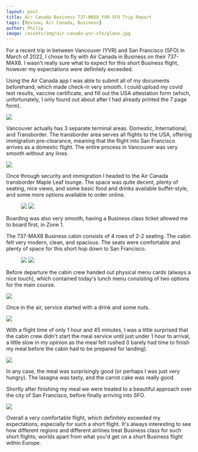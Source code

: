```yaml
---
layout: post
title: Air Canada Business 737-MAX8 YVR-SFO Trip Report
tags: [Review, Air Canada, Business]
author: Philip
image: /assets/img/air-canada-yvr-sfo/plane.jpg
---
```


For a recent trip in between Vancouver (YVR) and San Francisco (SFO) in March of 2022, I chose to fly with Air Canada in Business on their 737-MAX8. I wasn't really sure what to expect for this short Business flight, however my expectations were definitely exceeded.

Using the Air Canada app I was able to submit all of my documents beforehand, which made check-in very smooth. I could upload my covid test results, vaccine certificate, and fill out the USA attestation form (which, unfortunately, I only found out about after I had already printed the 7 page form).

<img src="/assets/img/air-canada-yvr-sfo/app.jpg" />

Vancouver actually has 3 separate terminal areas. Domestic, International, and Transborder. The transborder area serves all flights to the USA, offering immigration pre-clearance, meaning that the flight into San Francisco arrives as a domestic flight. The entire process in Vancouver was very smooth without any lines.

<img src="/assets/img/air-canada-yvr-sfo/terminal.jpg" />

Once through security and immigration I headed to the Air Canada transborder Maple Leaf lounge. The space was quite decent, plenty of seating, nice views, and some basic food and drinks available buffet-style, and some more options available to order online.

<figure>
  <img src="/assets/img/air-canada-yvr-sfo/lounge.jpg" class="half" />
  <img src="/assets/img/air-canada-yvr-sfo/order.jpg" class="half" />
</figure>

Boarding was also very smooth, having a Business class ticket allowed me to board first, in Zone 1.

The 737-MAX8 Business cabin consists of 4 rows of 2-2 seating. The cabin felt very modern, clean, and spacious. The seats were comfortable and plenty of space for this short hop down to San Francisco.

<figure>
  <img src="/assets/img/air-canada-yvr-sfo/seat1.jpg" class="half" />
  <img src="/assets/img/air-canada-yvr-sfo/seat2.jpg" class="half" />
</figure>

Before departure the cabin crew handed out physical menu cards (always a nice touch), which contained today's lunch menu consisting of two options for the main course.

<img src="/assets/img/air-canada-yvr-sfo/menu.jpg" />

Once in the air, service started with a drink and some nuts.

<img src="/assets/img/air-canada-yvr-sfo/drink.jpg" />

With a flight time of only 1 hour and 45 minutes, I was a little surprised that the cabin crew didn't start the meal service until just under 1 hour to arrival, a little slow in my opinion as the meal felt rushed (I barely had time to finish my meal before the cabin had to be prepared for landing).

<img src="/assets/img/air-canada-yvr-sfo/meal.jpg" />

In any case, the meal was surprisingly good (or perhaps I was just very hungry). The lasagna was tasty, and the carrot cake was really good.

Shortly after finishing my meal we were treated to a beautiful approach over the city of San Francisco, before finally arriving into SFO.

<img src="/assets/img/air-canada-yvr-sfo/view.jpg" />

Overall a very comfortable flight, which definitely exceeded my expectations, especially for such a short flight. It's always interesting to see how different regions and different airlines treat Business class for such short flights; worlds apart from what you'd get on a short Business flight within Europe.
